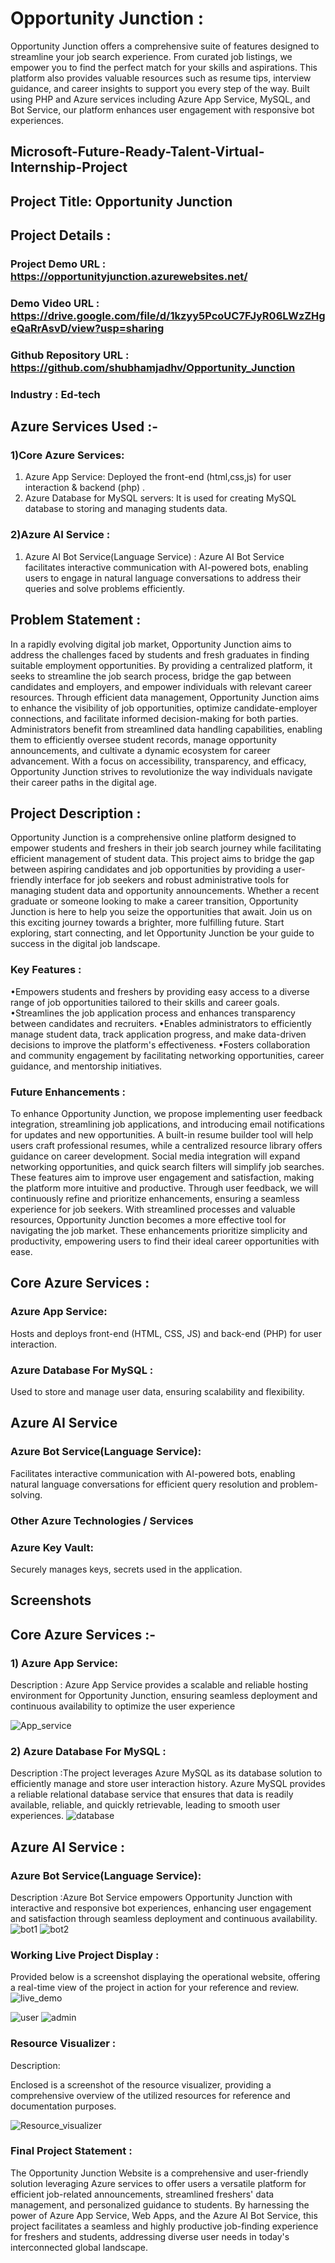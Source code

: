 # Opportunity Junction :
 Opportunity Junction offers a comprehensive suite of features designed to streamline your job search experience. From curated job listings, we empower you to find the perfect match for your skills and aspirations. This platform also provides valuable resources such as resume tips, interview guidance, and career insights to support you every step of the way. Built using PHP and Azure services including Azure App Service, MySQL, and Bot Service, our platform enhances user engagement with responsive bot experiences.

## Microsoft-Future-Ready-Talent-Virtual-Internship-Project

## Project Title: Opportunity   Junction

## Project Details :
### Project Demo URL : https://opportunityjunction.azurewebsites.net/
### Demo Video URL : https://drive.google.com/file/d/1kzyy5PcoUC7FJyR06LWzZHgeQaRrAsvD/view?usp=sharing
### Github Repository URL : https://github.com/shubhamjadhv/Opportunity_Junction
### Industry : Ed-tech

## Azure Services Used :-
### 1)Core Azure Services:
1. Azure App Service: Deployed the  front-end (html,css,js) for user interaction & backend (php) .
2. Azure  Database for MySQL servers: It is used for creating MySQL database to storing and managing students data.
### 2)Azure AI Service :
1. Azure AI Bot Service(Language Service) : Azure AI Bot Service facilitates interactive communication with AI-powered bots, enabling users to engage in natural language conversations to address their queries and solve problems efficiently.


## Problem Statement :

In a rapidly evolving digital job market, Opportunity Junction aims to address the challenges faced by students and fresh graduates in finding suitable employment opportunities. By providing a centralized platform, it seeks to streamline the job search process, bridge the gap between candidates and employers, and empower individuals with relevant career resources. Through efficient data management, Opportunity Junction aims to enhance the visibility of job opportunities, optimize candidate-employer connections, and facilitate informed decision-making for both parties. Administrators benefit from streamlined data handling capabilities, enabling them to efficiently oversee student records, manage opportunity announcements, and cultivate a dynamic ecosystem for career advancement. With a focus on accessibility, transparency, and efficacy, Opportunity Junction strives to revolutionize the way individuals navigate their career paths in the digital age.

## Project Description :

Opportunity Junction is a comprehensive online platform designed to empower students and freshers in their job search journey while facilitating efficient management of student data. This project aims to bridge the gap between aspiring candidates and job opportunities by providing a user-friendly interface for job seekers and robust administrative tools for managing student data and opportunity announcements.
Whether a recent graduate or someone looking to make a career transition, Opportunity Junction is here to help you seize the opportunities that await. Join us on this exciting journey towards a brighter, more fulfilling future. Start exploring, start connecting, and let Opportunity Junction be your guide to success in the digital job landscape.

### Key Features :
•Empowers students and freshers by providing easy access to a diverse range of job opportunities tailored to their skills and career goals.
•Streamlines the job application process and enhances transparency between candidates and recruiters.
•Enables administrators to efficiently manage student data, track application progress, and make data-driven decisions to improve the platform's effectiveness.
•Fosters collaboration and community engagement by facilitating networking opportunities, career guidance, and mentorship initiatives.
### Future Enhancements :
To enhance Opportunity Junction, we propose implementing user feedback integration, streamlining job applications, and introducing email notifications for updates and new opportunities. A built-in resume builder tool will help users craft professional resumes, while a centralized resource library offers guidance on career development. Social media integration will expand networking opportunities, and quick search filters will simplify job searches. These features aim to improve user engagement and satisfaction, making the platform more intuitive and productive. Through user feedback, we will continuously refine and prioritize enhancements, ensuring a seamless experience for job seekers. With streamlined processes and valuable resources, Opportunity Junction becomes a more effective tool for navigating the job market. These enhancements prioritize simplicity and productivity, empowering users to find their ideal career opportunities with ease.

## Core Azure Services :

### Azure App Service:
Hosts and deploys front-end (HTML, CSS, JS) and back-end (PHP) for user interaction.
### Azure Database For MySQL :
Used to store and manage user data, ensuring scalability and flexibility.
## Azure AI Service 

### Azure Bot Service(Language Service):
Facilitates interactive communication with AI-powered bots, enabling natural language conversations for efficient query resolution and problem-solving.
### Other Azure Technologies / Services

### Azure Key Vault:
Securely manages keys, secrets used in the application.

## Screenshots 

## Core Azure Services :-

### 1) Azure App Service:
Description : Azure App Service provides a scalable and reliable hosting environment for Opportunity Junction, ensuring seamless deployment and continuous availability to optimize the user experience

![App_service](https://github.com/shubhamjadhv/Opportunity_Junction/assets/111505205/f868821d-cc27-4a6c-89c6-04b0719f963b)

### 2) Azure Database For MySQL :
Description :The project leverages Azure MySQL as its database solution to efficiently manage and store user interaction history. Azure MySQL provides a reliable relational database service that ensures that data is readily available, reliable, and quickly retrievable, leading to smooth user experiences.
![database](https://github.com/shubhamjadhv/Opportunity_Junction/assets/111505205/5d2d535d-e5cc-4089-bbcc-c351488420c2)

## Azure AI Service :

### Azure Bot Service(Language Service):
Description :Azure Bot Service empowers Opportunity Junction with interactive and responsive bot experiences, enhancing user engagement and satisfaction through seamless deployment and continuous availability.
![bot1](https://github.com/shubhamjadhv/Opportunity_Junction/assets/111505205/fde99e20-47d6-41a1-b7d6-c8fe4a79c2ac)
![bot2](https://github.com/shubhamjadhv/Opportunity_Junction/assets/111505205/8813bc00-4200-4fa4-a26c-bde52e0eb2bf)

### Working Live Project Display :

Provided below is a screenshot displaying the operational website, offering a real-time view of the project in action for your reference and review.
![live_demo](https://github.com/shubhamjadhv/Opportunity_Junction/assets/111505205/5da0b877-4c91-4afe-88aa-5c1e9a4a6c16)

![user](https://github.com/shubhamjadhv/Opportunity_Junction/assets/111505205/478e6f78-6578-4e31-bb76-6ffc76ea7e1a)
![admin](https://github.com/shubhamjadhv/Opportunity_Junction/assets/111505205/833a8a7b-5348-42b9-97d8-d6e9309ea75a)



### Resource Visualizer :

Description:

Enclosed is a screenshot of the resource visualizer, providing a comprehensive overview of the utilized resources for reference and documentation purposes.

![Resource_visualizer](https://github.com/shubhamjadhv/Opportunity_Junction/assets/111505205/49444e2f-975e-479f-800b-84a012722962)


### Final Project Statement :

The Opportunity Junction Website is a comprehensive and user-friendly solution leveraging Azure services to offer users a versatile platform for efficient job-related announcements, streamlined freshers' data management, and personalized guidance to students. By harnessing the power of Azure App Service, Web Apps, and the Azure AI Bot Service, this project facilitates a seamless and highly productive job-finding experience for freshers and students, addressing diverse user needs in today's interconnected global landscape.

